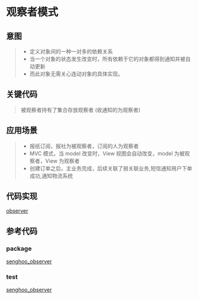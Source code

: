 # 观察者模式

## 意图

> - 定义对象间的一种一对多的依赖关系
> - 当一个对象的状态发生改变时，所有依赖于它的对象都得到通知并被自动更新
> - 而此对象无需关心连动对象的具体实现。

## 关键代码

> 被观察者持有了集合存放观察者 (收通知的为观察者)

## 应用场景

> - 报纸订阅，报社为被观察者，订阅的人为观察者
> - MVC 模式，当 model 改变时，View 视图会自动改变，model 为被观察者，View 为观察者
> - 创建订单之后，主业务完成，后续关联了弱关联业务,短信通知用户下单成功,通知物流系统

## 代码实现

[observer](/media/observer/observer.go ':include :type=code')

## 参考代码

### package

[senghoo_observer](/media/senghoo_design_pattern/10_observer/observer.go ':include :type=code')

### test

[senghoo_observer](/media/senghoo_design_pattern/10_observer/observer_test.go ':include :type=code')

